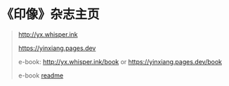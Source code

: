 # 《印像》杂志主页

> <http://yx.whisper.ink>
>
> <https://yinxiang.pages.dev>
>
> e-book: <http://yx.whisper.ink/book> or <https://yinxiang.pages.dev/book>
>
> e-book [readme](./book/README.MD)
